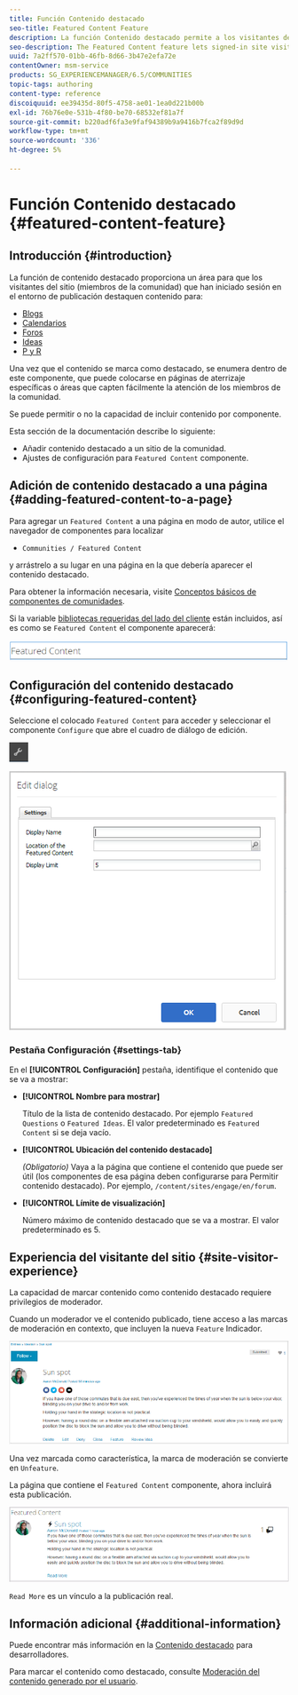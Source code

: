 ```yaml
---
title: Función Contenido destacado
seo-title: Featured Content Feature
description: La función Contenido destacado permite a los visitantes del sitio conectados resaltar contenido
seo-description: The Featured Content feature lets signed-in site visitors highlight content
uuid: 7a2ff570-01bb-46fb-8d66-3b47e2efa72e
contentOwner: msm-service
products: SG_EXPERIENCEMANAGER/6.5/COMMUNITIES
topic-tags: authoring
content-type: reference
discoiquuid: ee39435d-80f5-4758-ae01-1ea0d221b00b
exl-id: 76b76e0e-531b-4f80-be70-68532ef81a7f
source-git-commit: b220adf6fa3e9faf94389b9a9416b7fca2f89d9d
workflow-type: tm+mt
source-wordcount: '336'
ht-degree: 5%

---
```


# Función Contenido destacado {#featured-content-feature}

## Introducción {#introduction}

La función de contenido destacado proporciona un área para que los visitantes del sitio (miembros de la comunidad) que han iniciado sesión en el entorno de publicación destaquen contenido para:

* [Blogs](blog-feature.md)
* [Calendarios](calendar.md)
* [Foros](forum.md)
* [Ideas](ideation-feature.md)
* [P y R](working-with-qna.md)

Una vez que el contenido se marca como destacado, se enumera dentro de este componente, que puede colocarse en páginas de aterrizaje específicas o áreas que capten fácilmente la atención de los miembros de la comunidad.

Se puede permitir o no la capacidad de incluir contenido por componente.

Esta sección de la documentación describe lo siguiente:

* Añadir contenido destacado a un sitio de la comunidad.
* Ajustes de configuración para `Featured Content` componente.

## Adición de contenido destacado a una página {#adding-featured-content-to-a-page}

Para agregar un `Featured Content` a una página en modo de autor, utilice el navegador de componentes para localizar

* `Communities / Featured Content`

y arrástrelo a su lugar en una página en la que debería aparecer el contenido destacado.

Para obtener la información necesaria, visite [Conceptos básicos de componentes de comunidades](basics.md).

Si la variable [bibliotecas requeridas del lado del cliente](essentials-featured.md#essentials-for-client-side) están incluidos, así es como se `Featured Content` el componente aparecerá:

![contenido destacado](assets/featuredcontent.png)

## Configuración del contenido destacado {#configuring-featured-content}

Seleccione el colocado `Featured Content` para acceder y seleccionar el componente `Configure` que abre el cuadro de diálogo de edición.

![configure-new](assets/configure-new.png)

![featuredcontent1](assets/featuredcontent1.png)

### Pestaña Configuración {#settings-tab}

En el **[!UICONTROL Configuración]** pestaña, identifique el contenido que se va a mostrar:

* **[!UICONTROL Nombre para mostrar]**

   Título de la lista de contenido destacado. Por ejemplo `Featured Questions` o `Featured Ideas`. El valor predeterminado es `Featured Content` si se deja vacío.

* **[!UICONTROL Ubicación del contenido destacado]**

   *(Obligatorio)* Vaya a la página que contiene el contenido que puede ser útil (los componentes de esa página deben configurarse para Permitir contenido destacado). Por ejemplo, `/content/sites/engage/en/forum`.

* **[!UICONTROL Límite de visualización]**

   Número máximo de contenido destacado que se va a mostrar. El valor predeterminado es 5.

## Experiencia del visitante del sitio {#site-visitor-experience}

La capacidad de marcar contenido como contenido destacado requiere privilegios de moderador.

Cuando un moderador ve el contenido publicado, tiene acceso a las marcas de moderación en contexto, que incluyen la nueva `Feature` Indicador.

![site-visitor-experience](assets/site-visitor-experience.png)

Una vez marcada como característica, la marca de moderación se convierte en `Unfeature`.

La página que contiene el `Featured Content` componente, ahora incluirá esta publicación.

![site-visitor-experience1](assets/site-visitor-experience1.png)

`Read More` es un vínculo a la publicación real.

## Información adicional {#additional-information}

Puede encontrar más información en la [Contenido destacado](essentials-featured.md) para desarrolladores.

Para marcar el contenido como destacado, consulte [Moderación del contenido generado por el usuario](moderate-ugc.md).
